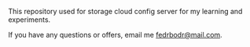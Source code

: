 This repository used for storage cloud config server for my learning and experiments.

If you have any questions or offers, email me fedrbodr@mail.com.